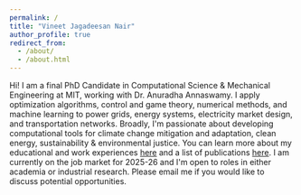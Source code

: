 ```yaml
---
permalink: /
title: "Vineet Jagadeesan Nair"
author_profile: true
redirect_from: 
  - /about/
  - /about.html
---
```


Hi! I am a final PhD Candidate in Computational Science & Mechanical Engineering at MIT, working with Dr. Anuradha Annaswamy. I apply optimization algorithms, control and game theory, numerical methods, and machine learning to power grids, energy systems, electricity market design, and transportation networks. Broadly, I'm passionate about developing computational tools for climate change mitigation and adaptation, clean energy, sustainability & environmental justice. You can learn more about my educational and work experiences [here](https://vineetjnair9.github.io/cv/) and a list of publications [here](https://vineetjnair9.github.io/publications/). I am currently on the job market for 2025-26 and I'm open to roles in either academia or industrial research. Please email me if you would like to discuss potential opportunities.
